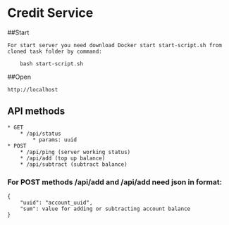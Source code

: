 # Credit Service


##Start

    For start server you need download Docker start start-script.sh from cloned task folder by command:

        bash start-script.sh


##Open

    http://localhost


## API methods

    * GET
        * /api/status
            * params: uuid
    * POST
        * /api/ping (server working status)
        * /api/add (top up balance)
        * /api/subtract (subtract balance)

    
### For POST methods /api/add and /api/add need json in format:

    {
        "uuid": "account_uuid",
        "sum": value for adding or subtracting account balance
    }
    